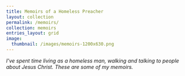 ```yaml
---
title: Memoirs of a Homeless Preacher
layout: collection
permalink: /memoirs/
collection: memoirs
entries_layout: grid
image: 
  thumbnail: /images/memoirs-1200x630.png
---
```


*I've spent time living as a homeless man, walking and talking to people about Jesus Christ. These are some of my memoirs.*